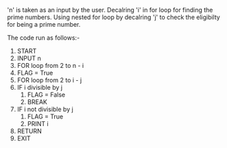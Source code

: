 'n' is taken as an input by the user.
Decalring 'i' in for loop for finding the prime numbers.
Using nested for loop by decalring 'j' to check the eligibilty for being a prime number.

The code run as follows:-
  1. START
  2. INPUT n
  3. FOR loop from 2 to n - i
  4. FLAG = True
  5. FOR loop from 2 to i - j
  6. IF i divisible by j
        1. FLAG = False
        2. BREAK
  7. IF i not divisible by j
        1. FLAG = True
        2. PRINT i
  8. RETURN
  9. EXIT 
